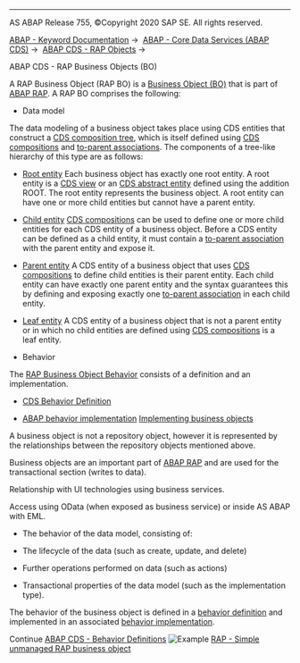   

* * *

AS ABAP Release 755, ©Copyright 2020 SAP SE. All rights reserved.

[ABAP - Keyword Documentation](javascript:call_link\('abenabap.htm'\)) →  [ABAP - Core Data Services (ABAP CDS)](javascript:call_link\('abencds.htm'\)) →  [ABAP CDS - RAP Objects](javascript:call_link\('abencds_rap_objects.htm'\)) → 

ABAP CDS - RAP Business Objects (BO)

A RAP Business Object (RAP BO) is a [Business Object (BO)](javascript:call_link\('abenbusiness_object_glosry.htm'\) "Glossary Entry") that is part of [ABAP RAP](javascript:call_link\('abenabap_rap_glosry.htm'\) "Glossary Entry"). A RAP BO comprises the following:

-   Data model

The data modeling of a business object takes place using CDS entities that construct a [CDS composition tree](javascript:call_link\('abencds_composition_tree_glosry.htm'\) "Glossary Entry"), which is itself defined using [CDS compositions](javascript:call_link\('abencds_composition_glosry.htm'\) "Glossary Entry") and [to-parent associations](javascript:call_link\('abento_parent_association_glosry.htm'\) "Glossary Entry"). The components of a tree-like hierarchy of this type are as follows:

-   [Root entity](javascript:call_link\('abenroot_entity_glosry.htm'\) "Glossary Entry")
    Each business object has exactly one root entity. A root entity is a [CDS view](javascript:call_link\('abencds_view_glosry.htm'\) "Glossary Entry") or an [CDS abstract entity](javascript:call_link\('abencds_abstract_entity_glosry.htm'\) "Glossary Entry") defined using the addition ROOT. The root entity represents the business object. A root entity can have one or more child entities but cannot have a parent entity.

-   [Child entity](javascript:call_link\('abenchild_entity_glosry.htm'\) "Glossary Entry")
    [CDS compositions](javascript:call_link\('abencds_composition_glosry.htm'\) "Glossary Entry") can be used to define one or more child entities for each CDS entity of a business object. Before a CDS entity can be defined as a child entity, it must contain a [to-parent association](javascript:call_link\('abento_parent_association_glosry.htm'\) "Glossary Entry") with the parent entity and expose it.

-   [Parent entity](javascript:call_link\('abenparent_entity_glosry.htm'\) "Glossary Entry")
    A CDS entity of a business object that uses [CDS compositions](javascript:call_link\('abencds_composition_glosry.htm'\) "Glossary Entry") to define child entities is their parent entity. Each child entity can have exactly one parent entity and the syntax guarantees this by defining and exposing exactly one [to-parent association](javascript:call_link\('abento_parent_association_glosry.htm'\) "Glossary Entry") in each child entity.

-   [Leaf entity](javascript:call_link\('abenleaf_entity_glosry.htm'\) "Glossary Entry")
    A CDS entity of a business object that is not a parent entity or in which no child entities are defined using [CDS compositions](javascript:call_link\('abencds_composition_glosry.htm'\) "Glossary Entry") is a leaf entity.

-   Behavior

The [RAP Business Object Behavior](javascript:call_link\('abenrap_bo_behavior_glosry.htm'\) "Glossary Entry") consists of a definition and an implementation.

-   [CDS Behavior Definition](javascript:call_link\('abencds_behavior_definition_glosry.htm'\) "Glossary Entry")
    

-   [ABAP behavior implementation](javascript:call_link\('abenbehavior_implement_glosry.htm'\) "Glossary Entry")
    [Implementing business objects](javascript:call_link\('abenabap_business_objects.htm'\))

A business object is not a repository object, however it is represented by the relationships between the repository objects mentioned above.

Business objects are an important part of [ABAP RAP](javascript:call_link\('abenabap_rap_glosry.htm'\) "Glossary Entry") and are used for the transactional section (writes to data).

Relationship with UI technologies using business services.

Access using OData (when exposed as business service) or inside AS ABAP with EML.

-   The behavior of the data model, consisting of:

-   The lifecycle of the data (such as create, update, and delete)

-   Further operations performed on data (such as actions)

-   Transactional properties of the data model (such as the implementation type).

The behavior of the business object is defined in a [behavior definition](javascript:call_link\('abencds_behavior_definitions.htm'\)) and implemented in an associated [behavior implementation](javascript:call_link\('abenabap_behavior_pools.htm'\)).

Continue
[ABAP CDS - Behavior Definitions](javascript:call_link\('abencds_behavior_definitions.htm'\))
![Example](exa.gif "Example") [RAP - Simple unmanaged RAP business object](javascript:call_link\('abencds_simple_bo_abexa.htm'\))